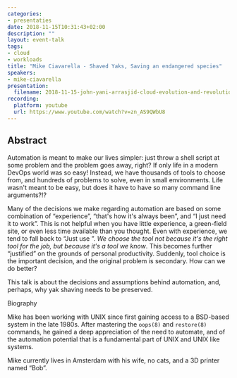 ```yaml
---
categories:
- presentaties
date: 2018-11-15T10:31:43+02:00
description: ""
layout: event-talk
tags:
- cloud
- workloads
title: "Mike Ciavarella - Shaved Yaks, Saving an endangered species"
speakers:
- mike-ciavarella
presentation:
  filename: 2018-11-15-john-yani-arrasjid-cloud-evolution-and-revolution-catering-for-mission-critical-workloads.pdf
recording:
  platform: youtube
  url: https://www.youtube.com/watch?v=zn_AS9QWbU8
---
```


## Abstract

Automation is meant to make our lives simpler: just throw a shell script at some problem and the problem goes away, right? If only life in a modern DevOps world was so easy! Instead, we have thousands of tools to choose from, and hundreds of problems to solve, even in small environments. Life wasn't meant to be easy, but does it have to have so many command line arguments?!?

Many of the decisions we make regarding automation are based on some combination of “experience”, “that's how it's always been”, and “I just need it to work”. This is not helpful when you have little experience, a green-field site, or even less time available than you thought. Even with experience, we tend to fall back to “Just use <insert favorite battle-tested tool here />”. _We choose the tool not because it's the right tool for the job, but because it's a tool we know_. This becomes further “justified” on the grounds of personal productivity. Suddenly, tool choice is the important decision, and the original problem is secondary. How can we do better?

This talk is about the decisions and assumptions behind automation, and, perhaps, why yak shaving needs to be preserved.

Biography

Mike has been working with UNIX since first gaining access to a BSD-based system in the late 1980s. After mastering the `oops(8)` and `restore(8)` commands, he gained a deep appreciation of the need to automate, and of the automation potential that is a fundamental part of UNIX and UNIX like systems.

Mike currently lives in Amsterdam with his wife, no cats, and a 3D printer named “Bob”.
